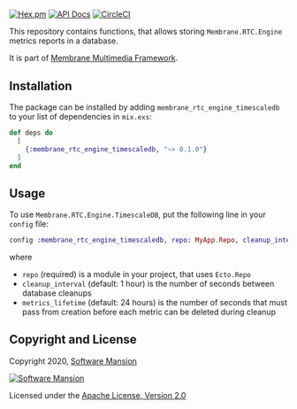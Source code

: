 # 

[![Hex.pm](https://img.shields.io/hexpm/v/membrane_rtc_engine_timescaledb.svg)](https://hex.pm/packages/membrane_rtc_engine_timescaledb)
[![API Docs](https://img.shields.io/badge/api-docs-yellow.svg?style=flat)](https://hexdocs.pm/membrane_rtc_engine_timescaledb)
[![CircleCI](https://circleci.com/gh/membraneframework/membrane_rtc_engine_timescaledb.svg?style=svg)](https://circleci.com/gh/membraneframework/membrane_rtc_engine_timescaledb)

This repository contains functions, that allows storing `Membrane.RTC.Engine` metrics reports in a database.

It is part of [Membrane Multimedia Framework](https://membraneframework.org).

## Installation

The package can be installed by adding `membrane_rtc_engine_timescaledb` to your list of dependencies in `mix.exs`:

```elixir
def deps do
  [
    {:membrane_rtc_engine_timescaledb, "~> 0.1.0"}
  ]
end
```

## Usage

To use `Membrane.RTC.Engine.TimescaleDB`, put the following line in your `config` file: 
```elixir
config :membrane_rtc_engine_timescaledb, repo: MyApp.Repo, cleanup_interval: 60 * 60, metrics_lifetime: 60 * 60 * 24
```
where 
 * `repo` (required) is a module in your project, that uses `Ecto.Repo`
 * `cleanup_interval` (default: 1 hour) is the number of seconds between database cleanups 
 * `metrics_lifetime` (default: 24 hours) is the number of seconds that must pass from creation before each metric can be deleted during cleanup

## Copyright and License

Copyright 2020, [Software Mansion](https://swmansion.com/?utm_source=git&utm_medium=readme&utm_campaign=membrane_template_plugin)

[![Software Mansion](https://logo.swmansion.com/logo?color=white&variant=desktop&width=200&tag=membrane-github)](https://swmansion.com/?utm_source=git&utm_medium=readme&utm_campaign=membrane_template_plugin)

Licensed under the [Apache License, Version 2.0](LICENSE)
